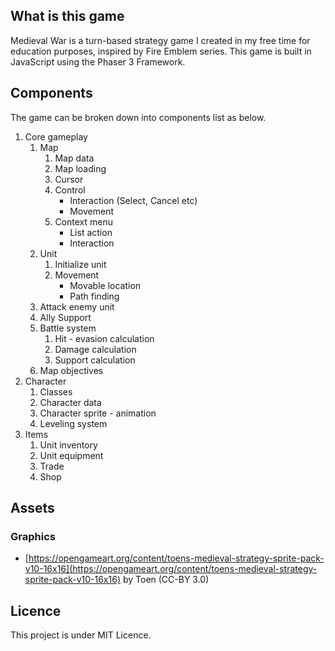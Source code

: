 ## What is this game

Medieval War is a turn-based strategy game I created in my free time for education purposes, inspired by Fire Emblem series. This game is built in JavaScript using the Phaser 3 Framework.

## Components
The game can be broken down into components list as below.

1. Core gameplay
    1. Map
        1. Map data
        2. Map loading
        3. Cursor
        4. Control
            * Interaction (Select, Cancel etc)
            * Movement
        5. Context menu
            * List action
            * Interaction
    2. Unit
        1. Initialize unit
        2. Movement
            * Movable location
            * Path finding
    3. Attack enemy unit
    4. Ally Support
    5. Battle system
        1. Hit - evasion calculation
        2. Damage calculation
        3. Support calculation
    6. Map objectives
2. Character
    1. Classes
    2. Character data
    3. Character sprite - animation
    4. Leveling system
3. Items
    1. Unit inventory
    2. Unit equipment
    3. Trade
    4. Shop

## Assets

### Graphics
* [https://opengameart.org/content/toens-medieval-strategy-sprite-pack-v10-16x16](https://opengameart.org/content/toens-medieval-strategy-sprite-pack-v10-16x16) by Toen (CC-BY 3.0)

## Licence

This project is under MIT Licence.